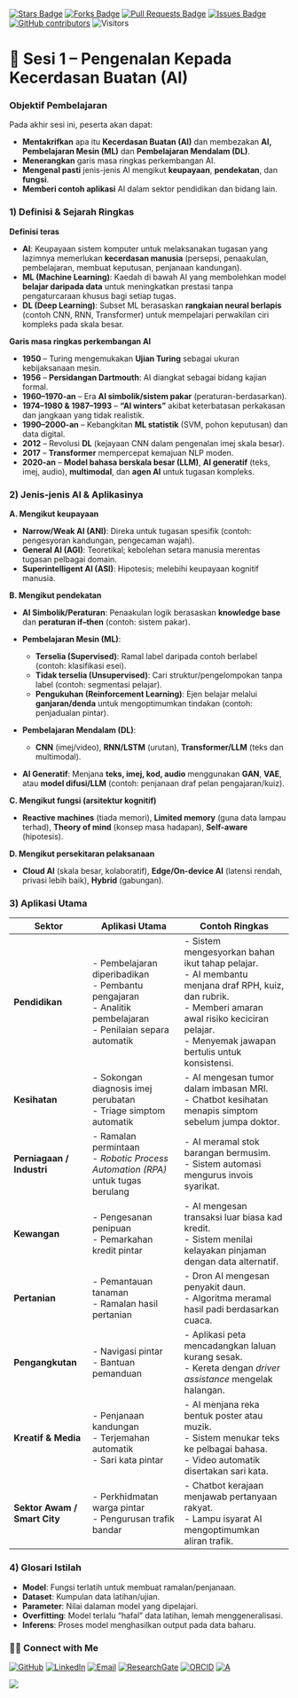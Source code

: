 <a href="https://github.com/drshahizan/short-course/stargazers"><img src="https://img.shields.io/github/stars/drshahizan/short-course" alt="Stars Badge"/></a>
<a href="https://github.com/drshahizan/short-course/network/members"><img src="https://img.shields.io/github/forks/drshahizan/short-course" alt="Forks Badge"/></a>
<a href="https://github.com/drshahizan/short-course/pulls"><img src="https://img.shields.io/github/issues-pr/drshahizan/short-course" alt="Pull Requests Badge"/></a>
<a href="https://github.com/drshahizan/short-course"><img src="https://img.shields.io/github/issues/drshahizan/short-course" alt="Issues Badge"/></a>
<a href="https://github.com/drshahizan/short-course/graphs/contributors"><img alt="GitHub contributors" src="https://img.shields.io/github/contributors/drshahizan/short-course?color=2b9348"></a>
![Visitors](https://api.visitorbadge.io/api/visitors?path=https%3A%2F%2Fgithub.com%2Fdrshahizan%2Fshort-course&labelColor=%23d9e3f0&countColor=%23697689&style=flat)

# 📝 Sesi 1 – Pengenalan Kepada Kecerdasan Buatan (AI)

### Objektif Pembelajaran

Pada akhir sesi ini, peserta akan dapat:

* **Mentakrifkan** apa itu **Kecerdasan Buatan (AI)** dan membezakan **AI, Pembelajaran Mesin (ML)** dan **Pembelajaran Mendalam (DL)**.
* **Menerangkan** garis masa ringkas perkembangan AI.
* **Mengenal pasti** jenis-jenis AI mengikut **keupayaan**, **pendekatan**, dan **fungsi**.
* **Memberi contoh aplikasi** AI dalam sektor pendidikan dan bidang lain.

### 1) Definisi & Sejarah Ringkas

**Definisi teras**

* **AI**: Keupayaan sistem komputer untuk melaksanakan tugasan yang lazimnya memerlukan **kecerdasan manusia** (persepsi, penaakulan, pembelajaran, membuat keputusan, penjanaan kandungan).
* **ML (Machine Learning)**: Kaedah di bawah AI yang membolehkan model **belajar daripada data** untuk meningkatkan prestasi tanpa pengaturcaraan khusus bagi setiap tugas.
* **DL (Deep Learning)**: Subset ML berasaskan **rangkaian neural berlapis** (contoh CNN, RNN, Transformer) untuk mempelajari perwakilan ciri kompleks pada skala besar.

**Garis masa ringkas perkembangan AI**

* **1950** – Turing mengemukakan **Ujian Turing** sebagai ukuran kebijaksanaan mesin.
* **1956** – **Persidangan Dartmouth**: AI diangkat sebagai bidang kajian formal.
* **1960–1970-an** – Era **AI simbolik/sistem pakar** (peraturan-berdasarkan).
* **1974–1980 & 1987–1993** – **“AI winters”** akibat keterbatasan perkakasan dan jangkaan yang tidak realistik.
* **1990–2000-an** – Kebangkitan **ML statistik** (SVM, pohon keputusan) dan data digital.
* **2012** – Revolusi **DL** (kejayaan CNN dalam pengenalan imej skala besar).
* **2017** – **Transformer** mempercepat kemajuan NLP moden.
* **2020-an** – **Model bahasa berskala besar (LLM)**, **AI generatif** (teks, imej, audio), **multimodal**, dan **agen AI** untuk tugasan kompleks.

### 2) Jenis-jenis AI & Aplikasinya

**A. Mengikut keupayaan**

* **Narrow/Weak AI (ANI)**: Direka untuk tugasan spesifik (contoh: pengesyoran kandungan, pengecaman wajah).
* **General AI (AGI)**: Teoretikal; kebolehan setara manusia merentas tugasan pelbagai domain.
* **Superintelligent AI (ASI)**: Hipotesis; melebihi keupayaan kognitif manusia.

**B. Mengikut pendekatan**

* **AI Simbolik/Peraturan**: Penaakulan logik berasaskan **knowledge base** dan **peraturan if–then** (contoh: sistem pakar).
* **Pembelajaran Mesin (ML)**:

  * **Terselia (Supervised)**: Ramal label daripada contoh berlabel (contoh: klasifikasi esei).
  * **Tidak terselia (Unsupervised)**: Cari struktur/pengelompokan tanpa label (contoh: segmentasi pelajar).
  * **Pengukuhan (Reinforcement Learning)**: Ejen belajar melalui **ganjaran/denda** untuk mengoptimumkan tindakan (contoh: penjadualan pintar).
* **Pembelajaran Mendalam (DL)**:

  * **CNN** (imej/video), **RNN/LSTM** (urutan), **Transformer/LLM** (teks dan multimodal).
* **AI Generatif**: Menjana **teks, imej, kod, audio** menggunakan **GAN**, **VAE**, atau **model difusi/LLM** (contoh: penjanaan draf pelan pengajaran/kuiz).

**C. Mengikut fungsi (arsitektur kognitif)**

* **Reactive machines** (tiada memori), **Limited memory** (guna data lampau terhad), **Theory of mind** (konsep masa hadapan), **Self-aware** (hipotesis).

**D. Mengikut persekitaran pelaksanaan**

* **Cloud AI** (skala besar, kolaboratif), **Edge/On-device AI** (latensi rendah, privasi lebih baik), **Hybrid** (gabungan).

### 3) Aplikasi Utama 

| **Sektor**                   | **Aplikasi Utama** | **Contoh Ringkas** |
| ---------------------------- | ------------------------------------------------------------------------------------------------------------------------- | --------------------------------------------------------------------------------------------------------------------------------------------------------------------------------------------------------------- |
| **Pendidikan**               | - Pembelajaran diperibadikan  <br> - Pembantu pengajaran  <br> - Analitik pembelajaran  <br> - Penilaian separa automatik | - Sistem mengesyorkan bahan ikut tahap pelajar. <br> - AI membantu menjana draf RPH, kuiz, dan rubrik. <br> - Memberi amaran awal risiko keciciran pelajar. <br> - Menyemak jawapan bertulis untuk konsistensi. |
| **Kesihatan**                | - Sokongan diagnosis imej perubatan  <br> - Triage simptom automatik                                                      | - AI mengesan tumor dalam imbasan MRI. <br> - Chatbot kesihatan menapis simptom sebelum jumpa doktor. |
| **Perniagaan / Industri**    | - Ramalan permintaan  <br> - *Robotic Process Automation (RPA)* untuk tugas berulang                                      | - AI meramal stok barangan bermusim. <br> - Sistem automasi mengurus invois syarikat. |
| **Kewangan**                 | - Pengesanan penipuan  <br> - Pemarkahan kredit pintar                                                                    | - AI mengesan transaksi luar biasa kad kredit. <br> - Sistem menilai kelayakan pinjaman dengan data alternatif. |
| **Pertanian**                | - Pemantauan tanaman  <br> - Ramalan hasil pertanian                                                                      | - Dron AI mengesan penyakit daun. <br> - Algoritma meramal hasil padi berdasarkan cuaca. |
| **Pengangkutan**             | - Navigasi pintar  <br> - Bantuan pemanduan                                                                               | - Aplikasi peta mencadangkan laluan kurang sesak. <br> - Kereta dengan *driver assistance* mengelak halangan. |
| **Kreatif & Media**          | - Penjanaan kandungan  <br> - Terjemahan automatik  <br> - Sari kata pintar                                               | - AI menjana reka bentuk poster atau muzik. <br> - Sistem menukar teks ke pelbagai bahasa. <br> - Video automatik disertakan sari kata.                                                                         |
| **Sektor Awam / Smart City** | - Perkhidmatan warga pintar  <br> - Pengurusan trafik bandar                                                              | - Chatbot kerajaan menjawab pertanyaan rakyat. <br> - Lampu isyarat AI mengoptimumkan aliran trafik. |

### 4) Glosari Istilah

* **Model**: Fungsi terlatih untuk membuat ramalan/penjanaan.
* **Dataset**: Kumpulan data latihan/ujian.
* **Parameter**: Nilai dalaman model yang dipelajari.
* **Overfitting**: Model terlalu “hafal” data latihan, lemah menggeneralisasi.
* **Inferens**: Proses model menghasilkan output pada data baharu.

### 🙌🏻 Connect with Me
<p align="left">
    <a href="https://github.com/drshahizan" target="_blank"><img alt="GitHub" src="https://img.shields.io/badge/-@drshahizan-181717?style=flat-square&logo=GitHub&logoColor=white"></a>
    <a href="https://www.linkedin.com/in/drshahizan" target="_blank"><img alt="LinkedIn" src="https://img.shields.io/badge/-drshahizan-blue?style=flat-square&logo=Linkedin&logoColor=white&link=https://www.linkedin.com/in/drshahizan/"></a>
    <a href="mailto:shahizan@utm.my" target="_blank"><img alt="Email" src="https://img.shields.io/badge/-shahizan@utm.my-c14438?style=flat-square&logo=Gmail&logoColor=white&link=mailto:shahizan@utm.my.com"></a>
    <a href="https://www.researchgate.net/profile/Mohd-Othman-28" target="_blank"><img alt="ResearchGate" src="https://img.shields.io/badge/-ResearchGate-00CCBB?style=flat-square&logo=ResearchGate&logoColor=white"></a>
    <a href="https://orcid.org/0000-0003-4261-1873" target="_blank"><img alt="ORCID" src="https://img.shields.io/badge/-ORCID-A6CE39?style=flat-square&logo=ORCID&logoColor=white"></a> 
 <a href="https://visitorbadge.io/status?path=https%3A%2F%2Fgithub.com%2Fdrshahizan" target="_blank"><img alt="A" src="https://api.visitorbadge.io/api/visitors?path=https%3A%2F%2Fgithub.com%2Fdrshahizan&labelColor=%23697689&countColor=%23555555&style=plastic"></a>
 
![](https://hit.yhype.me/github/profile?user_id=81284918)
</p>


